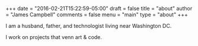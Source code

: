 +++
date = "2016-02-21T15:22:59-05:00"
draft = false
title = "about"
author = "James Campbell"
comments = false
menu = "main"
type = "about"
+++

I am a husband, father, and technologist living near Washington DC. 

I work on projects that venn art & code.



